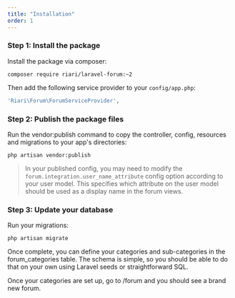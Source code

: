 ```yaml
---
title: "Installation"
order: 1
---
```


### Step 1: Install the package

Install the package via composer:

```
composer require riari/laravel-forum:~2
```

Then add the following service provider to your `config/app.php`:

```php
'Riari\Forum\ForumServiceProvider',
```

### Step 2: Publish the package files

Run the vendor:publish command to copy the controller, config, resources and migrations to your app's directories:

`php artisan vendor:publish`

> In your published config, you may need to modify the `forum.integration.user_name_attribute` config option according to your user model. This specifies which attribute on the user model should be used as a display name in the forum views.

### Step 3: Update your database

Run your migrations:

`php artisan migrate`

Once complete, you can define your categories and sub-categories in the forum_categories table. The schema is simple, so you should be able to do that on your own using Laravel seeds or straightforward SQL.

Once your categories are set up, go to <app hostname>/forum and you should see a brand new forum.